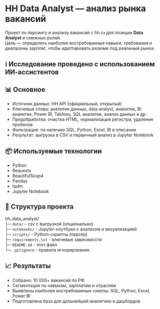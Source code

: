 # HH Data Analyst — анализ рынка вакансий

Проект по парсингу и анализу вакансий с hh.ru для позиции **Data Analyst** и смежных ролей.  
Цель — определить наиболее востребованные навыки, требования и диапазоны зарплат, чтобы адаптировать резюме под реальный рынок.
## ℹ️ Исследование проведено с использованием ИИ-ассистентов 
## 📊 Основное
- Источник данных: HH API (официальный, открытый)
- Ключевые слова: аналитик данных, data analyst, аналитик, BI аналитик, Power BI, Tableau, SQL аналитик, анализ данных и др.
- Предобработка: очистка HTML, нормализация регистра, удаление пробелов
- Фильтрация: по наличию SQL, Python, Excel, BI в описании
- Результат: выгрузка в CSV и первичный анализ в Jupyter Notebook

## 📦 Используемые технологии
- Python
- Requests
- BeautifulSoup4
- Pandas
- tqdm
- Jupyter Notebook

## 📁 Структура проекта
hh_data_analyst/  
├─ `data/` - csv с выгрузкой (опционально)  
├─ `notebooks/` - Jupyter-ноутбуки с анализом и визуализацией  
├─ `scripts/` - Python-скрипты (парсер)  
├─ `requirements.txt` - ключевые зависимости  
├─ `README.md` - этот файл  
└─ `.gitignore` - правила игнорирования

## 📈 Результаты
- Собрано: 10 000+ вакансий по РФ
- Сегментация по навыкам, зарплатам и отраслям
- Выявлены наиболее востребованные скиллы: SQL, Python, Excel, Power BI
- Подготовлена база для дальнейшей аналитики и дашбордов

